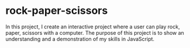 # rock-paper-scissors
In this project, I create an interactive project where a user can play rock, paper, scissors with a computer. The purpose of this project is to show an understanding and a demonstration of my skills in JavaScript.
